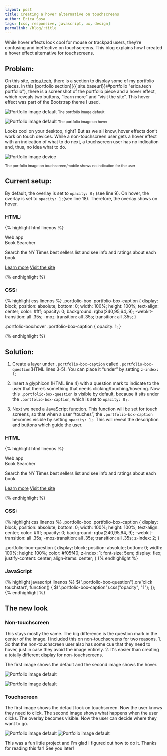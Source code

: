 ```yaml
---
layout: post
title: Creating a hover alternative on touchscreens
author: Erica Sosa
tags: [css, responsive, javascript, ux, design]
permalink: /blog/:title
---
```


While hover effects look cool for mouse or trackpad users, they’re confusing and ineffective on touchscreens. This blog explains how I created a hover effect alternative for touchscreens.


## Problem:

On this site, [erica.tech](http://erica.tech "erica.tech"), there is a section to display some of my portfolio pieces. In this [portfolio section]({{ site.baseurl}}/#portfolio "erica.tech portfolio"), there is a screenshot of the portfolio piece and a hover effect, which reveals two buttons, “learn more” and “visit the site”. This hover effect was part of the Bootstrap theme I used.

![Portfolio image default](/images/hover_blog/portfolio_default.jpg)
<small>The portfolio image default</small>

![Portfolio image default](/images/hover_blog/portfolio_hover.jpg)
<small>The portfolio image on hover</small>

Looks cool on your desktop, right? But as we all know, hover effects don’t work on touch devices. While a non-touchscreen user gets a hover effect with an indication of what to do next, a touchscreen user has no indication and, thus, no idea what to do.

![Portfolio image device](/images/hover_blog/portfolio_mobile_300px.jpg)
<p><small>The portfolio image on touchscreen/mobile shows no indication for the user</small></p>

## Current setup:

By default, the overlay is set to `opacity: 0;` (see line 9). On hover, the overlay is set to `opacity: 1;`(see line 18). Therefore, the overlay shows on hover.

### HTML:

{% highlight html linenos %}
<div class="portfolio-box">
  <img src="images/book_searcher.jpg" class="img-responsive" alt="">
  <div class="portfolio-box-caption">
    <div class="portfolio-box-caption-content">
      <div class="project-category text-faded">
        Web app
      </div>
      <div class="project-name">
        Book Searcher
        <p>Search the NY Times best sellers list and see info and ratings about each book.</p>
        <p>
          <a href="{{ site.baseurl }}/blog/booksearcher" class="btn btn-sm portfolio-button">Learn more</a>
          <a href="http://booksearcher.erica.tech" class="btn portfolio-button btn-sm">Visit the site</a>
        </p>
      </div>
    </div>
  </div>
</div>
{% endhighlight %}

### CSS:

{% highlight css linenos %}
.portfolio-box .portfolio-box-caption {
    display: block;
    position: absolute;
    bottom: 0;
    width: 100%;
    height: 100%;
    text-align: center;
    color: #fff;
    opacity: 0;
    background: rgba(240,95,64,.9);
    -webkit-transition: all .35s;
    -moz-transition: all .35s;
    transition: all .35s;
}

.portfolio-box:hover .portfolio-box-caption {
    opacity: 1;
}

{% endhighlight %}

## Solution:

1. Create a layer under `.portfolio-box-caption` called `.portfolio-box-question`(HTML lines 3-5). You can place it “under” by setting `z-index: 1;`


2. Insert a glyphicon (HTML line 4) with a question mark to indicate to the user that there’s something that needs clicking/touching/hovering. Now this `.portfolio-box-question` is visible by default, because it sits under the `.portfolio-box-caption`, which is set to `opacity: 0;`.

3. Next we need a JavaScript function. This function will be set for touch screens, so that when a user “touches”, the `.portfolio-box-caption` becomes visible by setting `opacity: 1;`. This will reveal the description and buttons which guide the user.


### HTML
{% highlight html linenos %}
<div class="portfolio-box">
  <img src="images/book_searcher.jpg" class="img-responsive" alt="">
  <div class="portfolio-box-question">
      <span class="glyphicon glyphicon-question-sign"></span>
  </div>
  <div class="portfolio-box-caption">
    <div class="portfolio-box-caption-content">
      <div class="project-category text-faded">
          Web app
      </div>
      <div class="project-name">
        Book Searcher
        <p>Search the NY Times best sellers list and see info and ratings about each book.</p>
        <p>
          <a href="{{ site.baseurl }}/blog/booksearcher" class="btn btn-sm portfolio-button">Learn more</a>
          <a href="http://booksearcher.erica.tech" class="btn portfolio-button btn-sm">Visit the site</a>
        </p>
      </div>
    </div>
  </div>
</div>
{% endhighlight %}

### CSS: 
{% highlight css linenos %}
.portfolio-box .portfolio-box-caption {
    display: block;
    position: absolute;
    bottom: 0;
    width: 100%;
    height: 100%;
    text-align: center;
    color: #fff;
    opacity: 0;
    background: rgba(240,95,64,.9);
    -webkit-transition: all .35s;
    -moz-transition: all .35s;
    transition: all .35s;
    z-index: 2;
}

.portfolio-box-question {
    display: block;
    position: absolute;
    bottom: 0;
    width: 100%;
    height: 100%;
    color: #f05f40;
    z-index: 1;
    font-size: 5em;
    display: flex;
    justify-content: center;
    align-items: center;
}
{% endhighlight %}

### JavaScript

{% highlight javascript linenos %}
$(".portfolio-box-question").on('click touchstart', function() {
  $(".portfolio-box-caption").css("opacity", "1");
});
{% endhighlight %}

## The new look

### Non-touchscreen

This stays mostly the same. The big difference is the question mark in the center of the image. I included this on non-touchscreens for two reasons. 1. So that the non-touchscreen user also has some cue that they need to hover, just in case they avoid the image entirely. 2. It's easier than creating a totally different display for non-touchscreens.

The first image shows the default and the second image shows the hover.

![Portfolio image default](/images/hover_blog/portfolio_question_notouch.jpg)

![Portfolio image default](/images/hover_blog/portfolio_hover.jpg)

### Touchscreen

The first image shows the default look on touchscreen. Now the user knows they need to click. The second image shows what happens when the user clicks. The overlay becomes visible. Now the user can decide where they want to go.

![Portfolio image default](/images/hover_blog/portfolio_mobile_question_box_300px.jpg)
![Portfolio image default](/images/hover_blog/portfolio_mobile_hover_alternative_300px.jpg)

This was a fun little project and I'm glad I figured out how to do it. Thanks for reading this far! See you later! 
